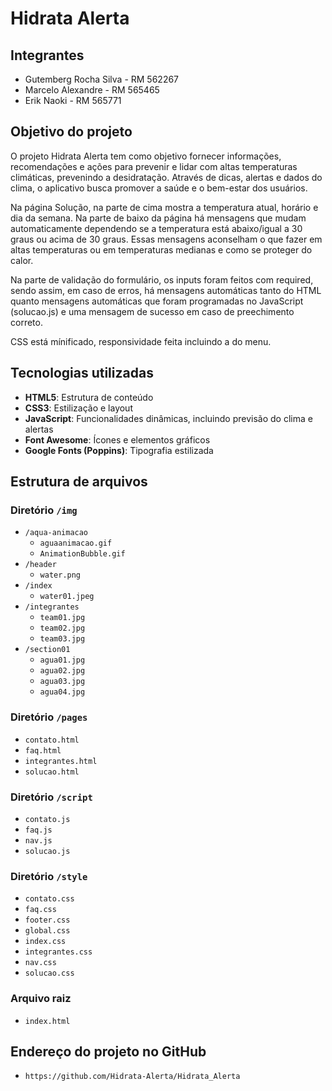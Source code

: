 # Hidrata Alerta

## Integrantes
- Gutemberg Rocha Silva - RM 562267
- Marcelo Alexandre - RM 565465
- Erik Naoki - RM 565771

## Objetivo do projeto
O projeto Hidrata Alerta tem como objetivo fornecer informações, recomendações e ações para prevenir e lidar com altas temperaturas climáticas, prevenindo a desidratação. Através de dicas, alertas e dados do clima, o aplicativo busca promover a saúde e o bem-estar dos usuários.

Na página Solução, na parte de cima mostra a temperatura atual, horário e dia da semana. Na parte de baixo da página há mensagens que mudam automaticamente dependendo se a temperatura está abaixo/igual a 30 graus ou acima de 30 graus. Essas mensagens aconselham o que fazer em altas temperaturas ou em temperaturas medianas e como se proteger do calor.

Na parte de validação do formulário, os inputs foram feitos com required, sendo assim, em caso de erros, há mensagens automáticas tanto do HTML quanto mensagens automáticas que foram programadas no JavaScript (solucao.js) e uma mensagem de sucesso em caso de preechimento correto.

CSS está mínificado, responsividade feita incluindo a do menu.

## Tecnologias utilizadas
- **HTML5**: Estrutura de conteúdo
- **CSS3**: Estilização e layout
- **JavaScript**: Funcionalidades dinâmicas, incluindo previsão do clima e alertas
- **Font Awesome**: Ícones e elementos gráficos
- **Google Fonts (Poppins)**: Tipografia estilizada

## Estrutura de arquivos

### Diretório `/img`
- `/aqua-animacao`
  - `aguaanimacao.gif`
  - `AnimationBubble.gif`
- `/header`
  - `water.png`
- `/index`
  - `water01.jpeg`
- `/integrantes`
  - `team01.jpg`
  - `team02.jpg`
  - `team03.jpg`
- `/section01`
  - `agua01.jpg`
  - `agua02.jpg`
  - `agua03.jpg`
  - `agua04.jpg`

### Diretório `/pages`
- `contato.html`
- `faq.html`
- `integrantes.html`
- `solucao.html`

### Diretório `/script`
- `contato.js`
- `faq.js`
- `nav.js`
- `solucao.js`

### Diretório `/style`
- `contato.css`
- `faq.css`
- `footer.css`
- `global.css`
- `index.css`
- `integrantes.css`
- `nav.css`
- `solucao.css`

### Arquivo raiz
- `index.html`

## Endereço do projeto no GitHub
- `https://github.com/Hidrata-Alerta/Hidrata_Alerta`
